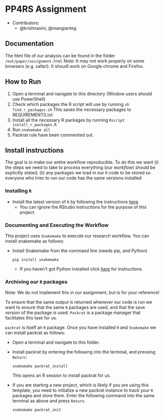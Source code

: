 # PP4RS Assignment

* Contributors:
    - @krishnasini,  @mangianteg

## Documentation

The html file of our analysis can be found in the folder `/out/paper/assignment.html`
Note: It may not work properly on some browsers (e.g. safari). It
shoudl work on Google chrome and Firefox. 

## How to Run

1. Open a terminal and navigate to this directory (Window users should use PowerShell)
2. Check which packages the R script will use by running `sh find_r_packages.sh`
    This saves the necessary packages to REQUIREMENTS.txt
3. Install all the necessary R packages by running `Rscript install_r_packages.R`
4. Run `snakemake all`
5. Packrat rule have been commented out.

## Install instructions

The goal is to make our entire workflow reproducible.
To do this we want
(i) the steps we need to take to process everything (our *workflow*)
    should be explicitly stated;
(ii) any packages we load in our `R` code to be stored so everyone who tries to
    run our code has the same versions installed

### Installing `R`

* Install the latest version of `R` by following the instructions
  [here](https://pp4rs.github.io/installation-guide/r/).
    * You can ignore the RStudio instructions for the purpose of this project.

### Documenting and Executing the Workflow
This project uses `Snakemake` to execute our research workflow.
You can install snakemake as follows:
* Install Snakemake from the command line (needs pip, and Python)
    ```
    pip install snakemake
    ```
    * If you haven't got Python installed click [here](https://pp4rs.github.io/installation-guide/python/) for instructions

### Archiving our `R` packages
Note: We do not implement this in our assignment, but is for your reference!

To ensure that the same output is returned whenever our code is run we
want to ensure that the same `R` packages are used, and that the save *version* of the package is used. `Packrat` is a package manager that facilitates this task for us.

`packrat` is itself an `R` package. Once you have installed `R` and `Snakemake` we can install packrat as follows:

* Open a terminal and navigate to this folder.
* Install packrat by entering the following into the terminal, and pressing `Return`:
    ```
    snakemake packrat_install
    ```
    This opens an R session to install packrat for us.

* If you are starting a new project, which is likely if you are using
   this template, you need to initialize a new packrat instance to
   track your `R` packages and store them.
   Enter the following command into the same terminal as above
   and press `Return`.
   ```
   snakemake packrat_init
   ```
